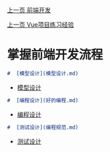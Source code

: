 [上一页 前端开发](前端开发.md)

[上一页 Vue项目练习经验](Vue项目练习经验.md)

# 掌握前端开发流程
``` md
#  [模型设计](模型设计.md)
```
-  [模型设计](模型设计.md)

``` md
#  [编程设计](好的编程.md)
```
-  [编程设计](好的编程.md)

``` md
#  [测试设计](编程规范.md)
```
-  [测试设计](编程规范.md)